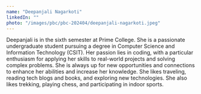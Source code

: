```yaml
---
name: "Deepanjali Nagarkoti"
linkedIn: ""
photo: "/images/pbc/pbc-202404/deepanjali-nagarkoti.jpeg"
---
```


Deepanjali is in the sixth semester at Prime College. She is a passionate undergraduate student pursuing a degree in Computer Science and Information Technology (CSIT).
Her passion lies in coding, with a particular enthusiasm for applying her skills to real-world projects and solving complex problems.
She is always up for new opportunities and connections to enhance her abilities and increase her knowledge. She likes traveling, reading tech blogs and books, and exploring new technologies. She also likes trekking, playing chess, and participating in indoor sports.
